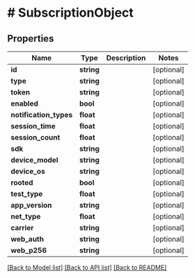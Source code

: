 # # SubscriptionObject

## Properties

Name | Type | Description | Notes
------------ | ------------- | ------------- | -------------
**id** | **string** |  | [optional]
**type** | **string** |  | [optional]
**token** | **string** |  | [optional]
**enabled** | **bool** |  | [optional]
**notification_types** | **float** |  | [optional]
**session_time** | **float** |  | [optional]
**session_count** | **float** |  | [optional]
**sdk** | **string** |  | [optional]
**device_model** | **string** |  | [optional]
**device_os** | **string** |  | [optional]
**rooted** | **bool** |  | [optional]
**test_type** | **float** |  | [optional]
**app_version** | **string** |  | [optional]
**net_type** | **float** |  | [optional]
**carrier** | **string** |  | [optional]
**web_auth** | **string** |  | [optional]
**web_p256** | **string** |  | [optional]

[[Back to Model list]](../../README.md#models) [[Back to API list]](../../README.md#endpoints) [[Back to README]](../../README.md)
